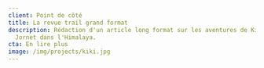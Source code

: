 ```yaml
---
client: Point de côté
title: La revue trail grand format
description: Rédaction d'un article long format sur les aventures de Kilian
  Jornet dans l'Himalaya.
cta: En lire plus
image: /img/projects/kiki.jpg
---
```

